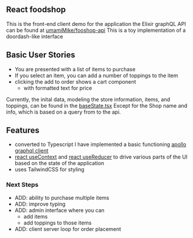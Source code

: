 ## React foodshop

This is the front-end client demo for the application
the Elixir graphQL API can be found at [umamiMike/fooshop-api](https://github.com/umamiMike/foodshop-api)
This is a toy implementation of a doordash-like interface

## Basic User Stories

- You are presented with a list of items to purchase
- If you select an item, you can add a number of toppings to the item
- clicking the add to order shows a cart component
  - with formatted text for price

Currently, the inital data, modeling the store information, items, and toppings, can be found in the [baseState.tsx](./src/baseState.tsx)
Except for the Shop name and info, which is based on a query from to the api.

## Features
- converted to Typescript
I have implemented a basic functioning [apollo graphql client](https://new.apollographql.com/)
- [react useContext](https://react.dev/reference/react/useContext) and  [react useReducer](https://react.dev/reference/react/useReducer) to drive various parts of the UI based on the state of the application
- uses TailwindCSS for styling

### Next Steps

- ADD: ability to purchase multiple items
- ADD: improve typing
- ADD: admin interface where you can
  - add items
  - add toppings to those items
- ADD: client server loop for order placement
